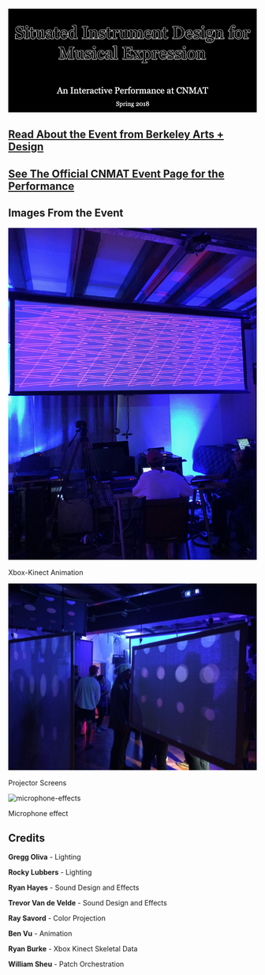 ![title-header](photos/Header.jpg) <!-- markdownlint-disable-line -->

## [Read About the Event from Berkeley Arts + Design](https://artsdesign.berkeley.edu/performing-arts/made-at-berkeley/music-158b-interactive-installation-2018)

## [See The Official CNMAT Event Page for the Performance](https://cnmat.berkeley.edu/events/cnmat-music-158b-collective-presents-interactive-installation)

## Images From the Event

![xbox-kinect](photos/xbox-kinect.JPG)

Xbox-Kinect Animation

![projector-screens](photos/projector-screens.JPG)

Projector Screens

![microphone-effects](photos/microphone-effects.JPG)

Microphone effect

## Credits

**Gregg Oliva** - Lighting

**Rocky Lubbers** - Lighting

**Ryan Hayes** - Sound Design and Effects

**Trevor Van de Velde** - Sound Design and Effects

**Ray Savord** - Color Projection

**Ben Vu** - Animation

**Ryan Burke** - Xbox Kinect Skeletal Data

**William Sheu** - Patch Orchestration
